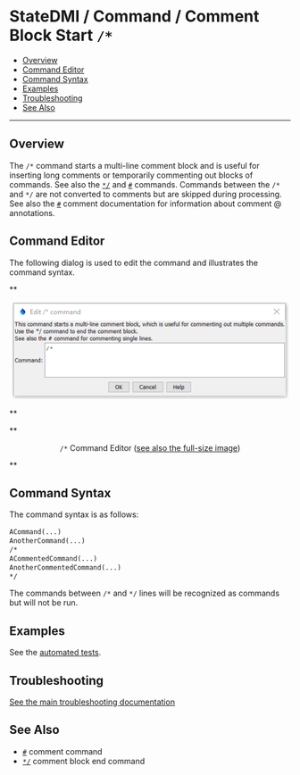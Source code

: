 # StateDMI / Command / Comment Block Start `/*` #

* [Overview](#overview)
* [Command Editor](#command-editor)
* [Command Syntax](#command-syntax)
* [Examples](#examples)
* [Troubleshooting](#troubleshooting)
* [See Also](#see-also)

-------------------------

## Overview ##

The `/*` command starts a multi-line comment block and is useful for inserting long comments or
temporarily commenting out blocks of commands.
See also the [`*/`](../CommentBlockEnd/CommentBlockEnd.md) and [`#`](../Comment/Comment.md) commands.
Commands between the `/*` and `*/` are not converted to comments but are skipped during processing.
See also the [`#`](../Comment/Comment.md) comment documentation for information about comment @ annotations.

## Command Editor ##

The following dialog is used to edit the command and illustrates the command syntax.

**<p style="text-align: center;">
![Command Editor dialog box](CommentBlockStart.png)
</p>**

**<p style="text-align: center;">
`/*` Command Editor (<a href="../CommentBlockStart.png">see also the full-size image</a>)
</p>**

## Command Syntax ##

The command syntax is as follows:

```text
ACommand(...)
AnotherCommand(...)
/*
ACommentedCommand(...)
AnotherCommentedCommand(...)
*/
```

The commands between `/*` and `*/` lines will be recognized as commands but will not be run.

## Examples ##

See the [automated tests](https://github.com/OpenCDSS/cdss-app-statedmi-test/tree/master/test/regression/commands/general/CommentBlock).

## Troubleshooting ##

[See the main troubleshooting documentation](../../troubleshooting/troubleshooting.md)

## See Also ##

* [`#`](../Comment/Comment.md) comment command
* [`*/`](../CommentBlockEnd/CommentBlockEnd.md) comment block end command
